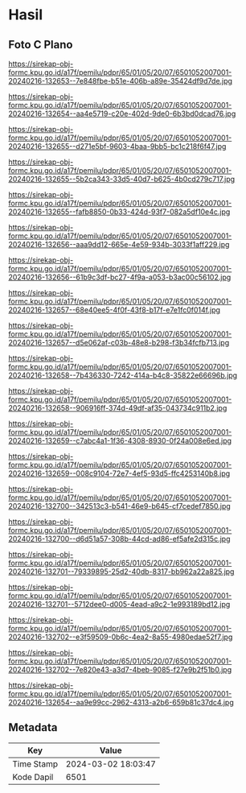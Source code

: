# Hasil

## Foto C Plano

https://sirekap-obj-formc.kpu.go.id/a17f/pemilu/pdpr/65/01/05/20/07/6501052007001-20240216-132653--7e848fbe-b51e-406b-a89e-35424df9d7de.jpg

https://sirekap-obj-formc.kpu.go.id/a17f/pemilu/pdpr/65/01/05/20/07/6501052007001-20240216-132654--aa4e5719-c20e-402d-9de0-6b3bd0dcad76.jpg

https://sirekap-obj-formc.kpu.go.id/a17f/pemilu/pdpr/65/01/05/20/07/6501052007001-20240216-132655--d271e5bf-9603-4baa-9bb5-bc1c218f6f47.jpg

https://sirekap-obj-formc.kpu.go.id/a17f/pemilu/pdpr/65/01/05/20/07/6501052007001-20240216-132655--5b2ca343-33d5-40d7-b625-4b0cd279c717.jpg

https://sirekap-obj-formc.kpu.go.id/a17f/pemilu/pdpr/65/01/05/20/07/6501052007001-20240216-132655--fafb8850-0b33-424d-93f7-082a5df10e4c.jpg

https://sirekap-obj-formc.kpu.go.id/a17f/pemilu/pdpr/65/01/05/20/07/6501052007001-20240216-132656--aaa9dd12-665e-4e59-934b-3033f1aff229.jpg

https://sirekap-obj-formc.kpu.go.id/a17f/pemilu/pdpr/65/01/05/20/07/6501052007001-20240216-132656--61b9c3df-bc27-4f9a-a053-b3ac00c56102.jpg

https://sirekap-obj-formc.kpu.go.id/a17f/pemilu/pdpr/65/01/05/20/07/6501052007001-20240216-132657--68e40ee5-4f0f-43f8-b17f-e7e1fc0f014f.jpg

https://sirekap-obj-formc.kpu.go.id/a17f/pemilu/pdpr/65/01/05/20/07/6501052007001-20240216-132657--d5e062af-c03b-48e8-b298-f3b34fcfb713.jpg

https://sirekap-obj-formc.kpu.go.id/a17f/pemilu/pdpr/65/01/05/20/07/6501052007001-20240216-132658--7b436330-7242-414a-b4c8-35822e66696b.jpg

https://sirekap-obj-formc.kpu.go.id/a17f/pemilu/pdpr/65/01/05/20/07/6501052007001-20240216-132658--906916ff-374d-49df-af35-043734c911b2.jpg

https://sirekap-obj-formc.kpu.go.id/a17f/pemilu/pdpr/65/01/05/20/07/6501052007001-20240216-132659--c7abc4a1-1f36-4308-8930-0f24a008e6ed.jpg

https://sirekap-obj-formc.kpu.go.id/a17f/pemilu/pdpr/65/01/05/20/07/6501052007001-20240216-132659--008c9104-72e7-4ef5-93d5-ffc4253140b8.jpg

https://sirekap-obj-formc.kpu.go.id/a17f/pemilu/pdpr/65/01/05/20/07/6501052007001-20240216-132700--342513c3-b541-46e9-b645-cf7cedef7850.jpg

https://sirekap-obj-formc.kpu.go.id/a17f/pemilu/pdpr/65/01/05/20/07/6501052007001-20240216-132700--d6d51a57-308b-44cd-ad86-ef5afe2d315c.jpg

https://sirekap-obj-formc.kpu.go.id/a17f/pemilu/pdpr/65/01/05/20/07/6501052007001-20240216-132701--79339895-25d2-40db-8317-bb962a22a825.jpg

https://sirekap-obj-formc.kpu.go.id/a17f/pemilu/pdpr/65/01/05/20/07/6501052007001-20240216-132701--5712dee0-d005-4ead-a9c2-1e993189bd12.jpg

https://sirekap-obj-formc.kpu.go.id/a17f/pemilu/pdpr/65/01/05/20/07/6501052007001-20240216-132702--e3f59509-0b6c-4ea2-8a55-4980edae52f7.jpg

https://sirekap-obj-formc.kpu.go.id/a17f/pemilu/pdpr/65/01/05/20/07/6501052007001-20240216-132702--7e820e43-a3d7-4beb-9085-f27e9b2f51b0.jpg

https://sirekap-obj-formc.kpu.go.id/a17f/pemilu/pdpr/65/01/05/20/07/6501052007001-20240216-132654--aa9e99cc-2962-4313-a2b6-659b81c37dc4.jpg


## Metadata

| Key        | Value               |
| ---------- | ------------------- |
| Time Stamp | 2024-03-02 18:03:47 |
| Kode Dapil | 6501                |




